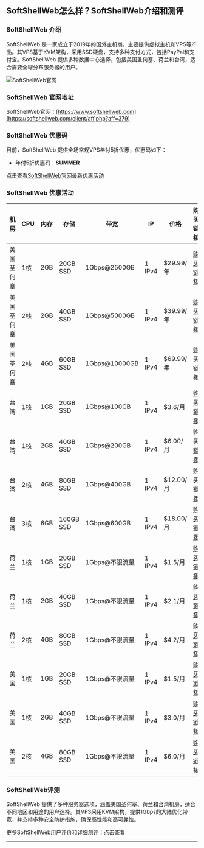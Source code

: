 ## SoftShellWeb怎么样？SoftShellWeb介绍和测评

### SoftShellWeb 介绍

SoftShellWeb 是一家成立于2019年的国外主机商，主要提供虚拟主机和VPS等产品。其VPS基于KVM架构，采用SSD硬盘，支持多种支付方式，包括PayPal和支付宝。SoftShellWeb 提供多种数据中心选择，包括美国圣何塞、荷兰和台湾，适合需要全球分布服务器的用户。

![SoftShellWeb官网](https://github.com/user-attachments/assets/dad2fcde-6c61-4c14-a743-bd2bbf7d35ed)

### SoftShellWeb 官网地址

SoftShellWeb官网：[https://www.softshellweb.com](https://softshellweb.com/client/aff.php?aff=379)

### SoftShellWeb 优惠码

目前，SoftShellWeb 提供全场常规VPS年付5折优惠，优惠码如下：

- 年付5折优惠码：**SUMMER**

[点击查看SoftShellWeb官网最新优惠活动](https://softshellweb.com/client/aff.php?aff=379)

### SoftShellWeb 优惠活动

| 机房     | CPU   | 内存 | 存储      | 带宽             | IP     | 价格       | 购买链接                                                                                  |
|----------|-------|------|-----------|------------------|--------|------------|-------------------------------------------------------------------------------------------|
| 美国圣何塞 | 1核   | 2GB  | 20GB SSD  | 1Gbps@2500GB     | 1 IPv4 | $29.99/年  | [购买链接](https://softshellweb.com/client/aff.php?aff=379&pid=383)                        |
| 美国圣何塞 | 2核   | 2GB  | 40GB SSD  | 1Gbps@5000GB     | 1 IPv4 | $39.99/年  | [购买链接](https://softshellweb.com/client/aff.php?aff=379&pid=384)                        |
| 美国圣何塞 | 2核   | 4GB  | 60GB SSD  | 1Gbps@10000GB    | 1 IPv4 | $69.99/年  | [购买链接](https://softshellweb.com/client/aff.php?aff=379&pid=385)                        |
| 台湾      | 1核   | 1GB  | 20GB SSD  | 1Gbps@100GB      | 1 IPv4 | $3.6/月    | [购买链接](https://softshellweb.com/client/aff.php?aff=379&pid=157)                        |
| 台湾      | 1核   | 2GB  | 40GB SSD  | 1Gbps@200GB      | 1 IPv4 | $6.00/月   | [购买链接](https://softshellweb.com/client/aff.php?aff=379&pid=158)                        |
| 台湾      | 2核   | 4GB  | 80GB SSD  | 1Gbps@400GB      | 1 IPv4 | $12.00/月  | [购买链接](https://softshellweb.com/client/aff.php?aff=379&pid=159)                        |
| 台湾      | 3核   | 6GB  | 160GB SSD | 1Gbps@600GB      | 1 IPv4 | $18.00/月  | [购买链接](https://softshellweb.com/client/aff.php?aff=379&pid=160)                        |
| 荷兰      | 1核   | 1GB  | 20GB SSD  | 1Gbps@不限流量   | 1 IPv4 | $1.5/月    | [购买链接](https://softshellweb.com/client/aff.php?aff=379&pid=75)                         |
| 荷兰      | 1核   | 2GB  | 40GB SSD  | 1Gbps@不限流量   | 1 IPv4 | $2.1/月    | [购买链接](https://softshellweb.com/client/aff.php?aff=379&pid=76)                         |
| 荷兰      | 2核   | 4GB  | 80GB SSD  | 1Gbps@不限流量   | 1 IPv4 | $4.2/月    | [购买链接](https://softshellweb.com/client/aff.php?aff=379&pid=77)                         |
| 美国      | 1核   | 1GB  | 20GB SSD  | 1Gbps@不限流量   | 1 IPv4 | $1.5/月    | [购买链接](https://softshellweb.com/client/aff.php?aff=379&pid=97)                         |
| 美国      | 1核   | 2GB  | 40GB SSD  | 1Gbps@不限流量   | 1 IPv4 | $3.0/月    | [购买链接](https://softshellweb.com/client/aff.php?aff=379&pid=98)                         |
| 美国      | 2核   | 4GB  | 80GB SSD  | 1Gbps@不限流量   | 1 IPv4 | $6.0/月    | [购买链接](https://softshellweb.com/client/aff.php?aff=379&pid=99)                         |

### SoftShellWeb评测

SoftShellWeb 提供了多种服务器选项，涵盖美国圣何塞、荷兰和台湾机房，适合不同地区和用途的用户选择。其VPS采用KVM架构，提供1Gbps的大陆优化带宽，并支持多种安全防护措施，确保高性能和高可靠性。

更多SoftShellWeb用户评价和详细测评：[点击查看](https://softshellweb.com/client/aff.php?aff=379)

---
